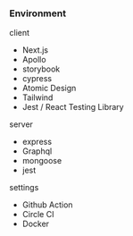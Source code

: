### Environment

client

- Next.js
- Apollo
- storybook
- cypress
- Atomic Design
- Tailwind
- Jest / React Testing Library

server

- express
- Graphql
- mongoose
- jest

settings

- Github Action
- Circle CI
- Docker
